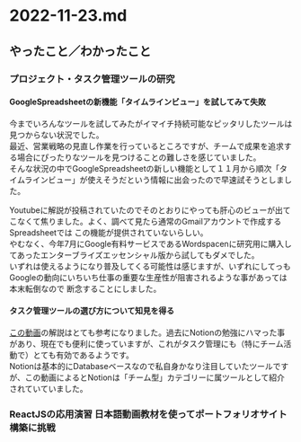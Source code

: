 # 2022-11-23.md

## やったこと／わかったこと

### プロジェクト・タスク管理ツールの研究

#### GoogleSpreadsheetの新機能「タイムラインビュー」を試してみて失敗

今までいろんなツールを試してみたがイマイチ持続可能なピッタリしたツールは見つからない状況でした。  
最近、営業戦略の見直し作業を行っているところですが、チームで成果を追求する場合にぴったりなツールを見つけることの難しさを感じていました。  
そんな状況の中でGoogleSpreadsheetの新しい機能として１１月から順次「タイムラインビュー」が使えそうだという情報に出会ったので早速試そうとしました。

Youtubeに解説が投稿されていたのでそのとおりにやっても肝心のビューが出てこなくて焦りました。よく、調べて見たら通常のGmailアカウントで作成するSpreadsheetでは
この機能が提供されていないらしい。  
やむなく、今年7月にGoogle有料サービスであるWordspacenに研究用に購入してあったエンターブライズエッセンシャル版から試してもダメでした。  
いずれは使えるようになり普及してくる可能性は感じますが、いずれにしてっもGoogleの動向にいちいち仕事の重要な生産性が阻害されるような事があっては本末転倒なので
断念することにしました。

#### タスク管理ツールの選び方について知見を得る

[この動画](https://youtu.be/Im8bqBGyZ0I)の解説はとても参考になりました。過去にNotionの勉強にハマった事があり、現在でも便利に使っていますが、これがタスク管理にも（特にチーム活動で）とても有効であるようです。  
Notionは基本的にDatabaseベースなので私自身かなり注目していたツールですが、この動画によるとNotionは「チーム型」カテゴリーに属ツールとして紹介されていていました。  

### ReactJSの応用演習 日本語動画教材を使ってポートフォリオサイト構築に挑戦

